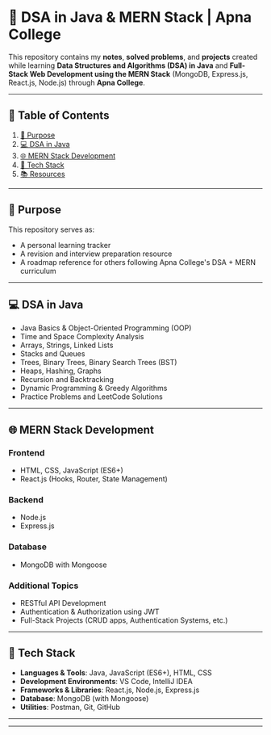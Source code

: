 # 📘 DSA in Java & MERN Stack | Apna College

This repository contains my **notes**, **solved problems**, and **projects** created while learning **Data Structures and Algorithms (DSA) in Java** and **Full-Stack Web Development using the MERN Stack** (MongoDB, Express.js, React.js, Node.js) through **Apna College**.

---

## 📑 Table of Contents

1. [🎯 Purpose](#-purpose)  
2. [💻 DSA in Java](#-dsa-in-java)  
3. [🌐 MERN Stack Development](#-mern-stack-development)  
4. [🚀 Tech Stack](#-tech-stack)  
5. [📚 Resources](#-resources)

---

## 🎯 Purpose

This repository serves as:

- A personal learning tracker  
- A revision and interview preparation resource  
- A roadmap reference for others following Apna College's DSA + MERN curriculum  

---

## 💻 DSA in Java

- Java Basics & Object-Oriented Programming (OOP)  
- Time and Space Complexity Analysis  
- Arrays, Strings, Linked Lists  
- Stacks and Queues  
- Trees, Binary Trees, Binary Search Trees (BST)  
- Heaps, Hashing, Graphs  
- Recursion and Backtracking  
- Dynamic Programming & Greedy Algorithms  
- Practice Problems and LeetCode Solutions  

---

## 🌐 MERN Stack Development

### Frontend  
- HTML, CSS, JavaScript (ES6+)  
- React.js (Hooks, Router, State Management)  

### Backend  
- Node.js  
- Express.js  

### Database  
- MongoDB with Mongoose  

### Additional Topics  
- RESTful API Development  
- Authentication & Authorization using JWT  
- Full-Stack Projects (CRUD apps, Authentication Systems, etc.)

---

## 🚀 Tech Stack

- **Languages & Tools**: Java, JavaScript (ES6+), HTML, CSS  
- **Development Environments**: VS Code, IntelliJ IDEA  
- **Frameworks & Libraries**: React.js, Node.js, Express.js  
- **Database**: MongoDB (with Mongoose)  
- **Utilities**: Postman, Git, GitHub  

---

---

